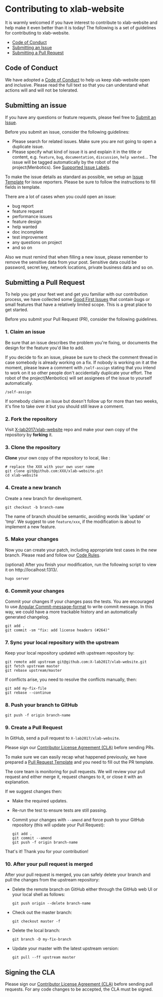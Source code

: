 # Contributing to xlab-website

It is warmly welcomed if you have interest to contribute to xlab-website and help make it even better than it is today! The following is a set of guidelines for contributing to xlab-website.

- [Code of Conduct](#coc)
- [Submitting an Issue](#issue)
- [Submitting a Pull Request](#pr)

## <a name="coc"></a> Code of Conduct

We have adopted a [Code of Conduct][coc] to help us keep xlab-website open and inclusive. Please read the full text so that you can understand what actions will and will not be tolerated.

## <a name="issue"></a> Submitting an issue

If you have any questions or feature requests, please feel free to [Submit an Issue][new-issue].

Before you submit an issue, consider the following guidelines:

- Please search for related issues. Make sure you are not going to open a duplicate issue.
- Please specify what kind of issue it is and explain it in the title or content, e.g. `feature`, `bug`, `documentation`, `discussion`, `help wanted`... The issue will be tagged automatically by the robot of the project(Menbotics). See [Supported Issue Labels][issue-label].

To make the issue details as standard as possible, we setup an [Issue Template][issue-template] for issue reporters. Please be sure to follow the instructions to fill fields in template.

There are a lot of cases when you could open an issue:

- bug report
- feature request
- performance issues
- feature design
- help wanted
- doc incomplete
- test improvement
- any questions on project
- and so on

Also we must remind that when filling a new issue, please remember to remove the sensitive data from your post. Sensitive data could be password, secret key, network locations, private business data and so on.

## <a name="pr"></a> Submitting a Pull Request

To help you get your feet wet and get you familiar with our contribution process, we have collected some [Good First Issues][good-first-issues] that contain bugs or small features that have a relatively limited scope. This is a great place to get started.

Before you submit your Pull Request (PR), consider the following guidelines.

### 1. Claim an issue

Be sure that an issue describes the problem you're fixing, or documents the design for the feature you'd like to add.

If you decide to fix an issue, please be sure to check the comment thread in case somebody is already working on a fix. If nobody is working on it at the moment, please leave a comment with `/self-assign` stating that you intend to work on it so other people don't accidentally duplicate your effort. The robot of the project(Menbotics) will set assignees of the issue to yourself automatically.

```shell
/self-assign
```

If somebody claims an issue but doesn't follow up for more than two weeks, it's fine to take over it but you should still leave a comment.

### 2. Fork the repository

Visit [X-lab2017/xlab-website][repo] repo and make your own copy of the repository by **forking** it.

### 3. Clone the repository

**Clone** your own copy of the repository to local, like :

```shell
# replace the XXX with your own user name
git clone git@github.com:XXX/xlab-website.git
cd xlab-website
```

### 4. Create a new branch

Create a new branch for development.

```shell
git checkout -b branch-name
```

The name of branch should be semantic, avoiding words like 'update' or 'tmp'. We suggest to use `feature/xxx`, if the modification is about to implement a new feature.

### 5. Make your changes

Now you can create your patch, including appropriate test cases in the new branch. Please read and follow our [Code Rules][rules].

(optional) After you finish your modification, run the following script to view it on http://localhost:1313/.

```shell
hugo server
```

### 6. Commit your changes

Commit your changes If your changes pass the tests. You are encouraged to use [Angular Commit-message-format][angular-commit-message-format] to write commit message. In this way, we could have a more trackable history and an automatically generated changelog.

```shell
git add .
git commit -sm "fix: add license headers (#264)"
```

### 7. Sync your local repository with the upstream

Keep your local repository updated with upstream repository by:

```shell
git remote add upstream git@github.com:X-lab2017/xlab-website.git
git fetch upstream master
git rebase upstream/master
```

If conflicts arise, you need to resolve the conflicts manually, then:

```shell
git add my-fix-file
git rebase --continue
```

### 8. Push your branch to GitHub

```shell
git push -f origin branch-name
```

### 9. Create a Pull Request

In GitHub, send a pull request to `X-lab2017/xlab-website`.

Please sign our [Contributor License Agreement (CLA)](#cla) before sending PRs.

To make sure we can easily recap what happened previously, we have prepared a [Pull Request Template][pr-template] and you need to fill out the PR template.

The core team is monitoring for pull requests. We will review your pull request and either merge it, request changes to it, or close it with an explanation.

If we suggest changes then:

-   Make the required updates.

-   Re-run the test to ensure tests are still passing.

-   Commit your changes with `--amend` and force push to your GitHub repository (this will update your Pull Request):

    ```shell
    git add .
    git commit --amend
    git push -f origin branch-name
    ```

That's it! Thank you for your contribution!

### 10. After your pull request is merged

After your pull request is merged, you can safely delete your branch and pull the changes from the upstream repository:

-   Delete the remote branch on GitHub either through the GitHub web UI or your local shell as follows:

    ```shell
    git push origin --delete branch-name
    ```

-   Check out the master branch:

    ```shell
    git checkout master -f
    ```

-   Delete the local branch:

    ```shell
    git branch -D my-fix-branch
    ```

-   Update your master with the latest upstream version:

    ```shell
    git pull --ff upstream master
    ```

## <a name="cla"></a> Signing the CLA

Please sign our [Contributor License Agreement (CLA)][cla] before sending pull requests. For any code
changes to be accepted, the CLA must be signed.

[coc]: ./CODE_OF_CONDUCT.md

[new-issue]: https://github.com/X-lab2017/xlab-website/issues/new

[issue-label]: https://github.com/X-lab2017/xlab-website/labels

[issue-template]: ./.github/ISSUE_TEMPLATE/enhancement.md

[good-first-issues]: https://github.com/X-lab2017/xlab-website/issues?utf8=%E2%9C%93&q=is%3Aissue+is%3Aopen+label%3A%22good+first+issue%22+

[repo]: https://github.com/X-lab2017/xlab-website

[rules]: ./CODE_RULES.md

[angular-commit-message-format]: https://github.com/angular/angular.js/blob/master/DEVELOPERS.md#-git-commit-guidelines

[pr-template]: ./.github/PULL_REQUEST_TEMPLATE.md

[cla]: https://cla-assistant.io/X-lab2017/xlab-website
